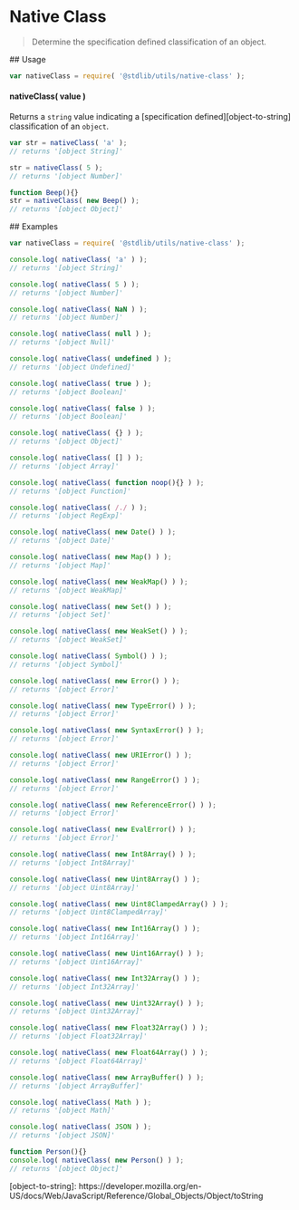 # Native Class

> Determine the specification defined classification of an object.

<section class="usage">
## Usage

``` javascript
var nativeClass = require( '@stdlib/utils/native-class' );
```

#### nativeClass( value )

Returns a `string` value indicating a [specification defined][object-to-string] classification of an `object`.

``` javascript
var str = nativeClass( 'a' );
// returns '[object String]'

str = nativeClass( 5 );
// returns '[object Number]'

function Beep(){}
str = nativeClass( new Beep() );
// returns '[object Object]'
```
</section>

<!-- /.usage -->

<section class="examples">
## Examples

``` javascript
var nativeClass = require( '@stdlib/utils/native-class' );

console.log( nativeClass( 'a' ) );
// returns '[object String]'

console.log( nativeClass( 5 ) );
// returns '[object Number]'

console.log( nativeClass( NaN ) );
// returns '[object Number]'

console.log( nativeClass( null ) );
// returns '[object Null]'

console.log( nativeClass( undefined ) );
// returns '[object Undefined]'

console.log( nativeClass( true ) );
// returns '[object Boolean]'

console.log( nativeClass( false ) );
// returns '[object Boolean]'

console.log( nativeClass( {} ) );
// returns '[object Object]'

console.log( nativeClass( [] ) );
// returns '[object Array]'

console.log( nativeClass( function noop(){} ) );
// returns '[object Function]'

console.log( nativeClass( /./ ) );
// returns '[object RegExp]'

console.log( nativeClass( new Date() ) );
// returns '[object Date]'

console.log( nativeClass( new Map() ) );
// returns '[object Map]'

console.log( nativeClass( new WeakMap() ) );
// returns '[object WeakMap]'

console.log( nativeClass( new Set() ) );
// returns '[object Set]'

console.log( nativeClass( new WeakSet() ) );
// returns '[object WeakSet]'

console.log( nativeClass( Symbol() ) );
// returns '[object Symbol]'

console.log( nativeClass( new Error() ) );
// returns '[object Error]'

console.log( nativeClass( new TypeError() ) );
// returns '[object Error]'

console.log( nativeClass( new SyntaxError() ) );
// returns '[object Error]'

console.log( nativeClass( new URIError() ) );
// returns '[object Error]'

console.log( nativeClass( new RangeError() ) );
// returns '[object Error]'

console.log( nativeClass( new ReferenceError() ) );
// returns '[object Error]'

console.log( nativeClass( new EvalError() ) );
// returns '[object Error]'

console.log( nativeClass( new Int8Array() ) );
// returns '[object Int8Array]'

console.log( nativeClass( new Uint8Array() ) );
// returns '[object Uint8Array]'

console.log( nativeClass( new Uint8ClampedArray() ) );
// returns '[object Uint8ClampedArray]'

console.log( nativeClass( new Int16Array() ) );
// returns '[object Int16Array]'

console.log( nativeClass( new Uint16Array() ) );
// returns '[object Uint16Array]'

console.log( nativeClass( new Int32Array() ) );
// returns '[object Int32Array]'

console.log( nativeClass( new Uint32Array() ) );
// returns '[object Uint32Array]'

console.log( nativeClass( new Float32Array() ) );
// returns '[object Float32Array]'

console.log( nativeClass( new Float64Array() ) );
// returns '[object Float64Array]'

console.log( nativeClass( new ArrayBuffer() ) );
// returns '[object ArrayBuffer]'

console.log( nativeClass( Math ) );
// returns '[object Math]'

console.log( nativeClass( JSON ) );
// returns '[object JSON]'

function Person(){}
console.log( nativeClass( new Person() ) );
// returns '[object Object]'
```
</section>

<!-- /.examples -->

<section class="links">
[object-to-string]: https://developer.mozilla.org/en-US/docs/Web/JavaScript/Reference/Global_Objects/Object/toString
</section>

<!-- /.links -->

